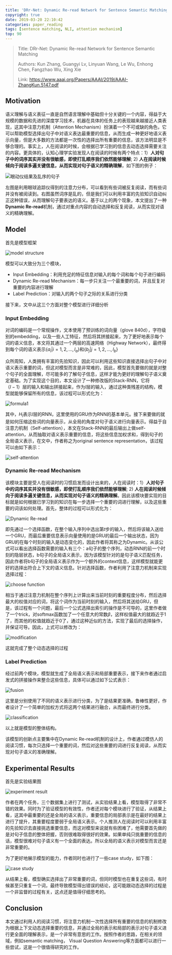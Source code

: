 ```yaml
---
title: 'DRr-Net: Dynamic Re-read Network for Sentence Semantic Matching'
copyright: true
date: 2019-03-20 22:10:42
categories: paper_reading
tags: [sentence matching, NLI, attention mechanism]
top: 90
---
```


> Title: DRr-Net: Dynamic Re-read Network for Sentence Semantic Matching
>
> Authors: Kun Zhang, Guangyi Lv, Linyuan Wang, Le Wu, Enhong Chen, Fangzhao Wu, Xing Xie
>
> Link: https://www.aaai.org/Papers/AAAI/2019/AAAI-ZhangKun.5147.pdf

## Motivation

语义理解与语义表征一直是自然语言理解中基础但十分关键的一个内容，得益于大规模的数据和先进的深度学习技术，机器在具体的任务上的表现越来越接近人类表现，这其中注意力机制（Attention Mechanism）扮演着一个不可或缺的角色，它可以帮助模型选择出句子中对语义表达最重要的信息，从而生成一种更好地语义表示向量，但是大多数的方法都是一次性的选择出所有重要的信息，该方法明显是不够合理的。事实上，人在阅读的时候，会根据已学习到的信息去动态选择需要关注的内容。更具体的，认知心理学实验发现人在阅读的时候有两个特点：1）**人对句子中的词序其实并没有很敏感，即使打乱顺序我们依然能够理解**; 2) **人在阅读时候倾向于阅读多遍关键信息，从而实现对句子语义的精确理解**，如下图的例子：

![眼动仪结果及乱序的句子](2019-03-20/2019-03-20-1.JPG)

左图是利用眼球追踪仪得到的注意力分布，可以看到有些词被反复阅读，而有些词并没有被阅读到。右图虽然词序是乱的，但是我们可以利用丰富的先验知识自动纠正这种错误，从而理解句子要表达的语义。基于以上的两个现象，本文提出了一种**Dynamic Re-read**机制，通过对重点内容的自动选择和反复阅读，从而实现对语义的精确理解。

## Model

首先是模型框架

![model structure](2019-03-20/2019-03-20-2.JPG)

模型可以大致分为三个模块，

- Input Embedding：利用充足的特征信息对输入的每个词和每个句子进行编码
- Dynamic Re-read Mechanism：每一步只关注一个最重要的词，并且反复对重要的内容进行理解
- Label Prediction：对输入的两个句子之际的关系进行分类

接下来，文中从这三个方面对整个模型进行详细分析

### Input Embedding

对词的编码是一个常规操作，文本使用了预训练的词向量（glove 840d），字符级别的embedding，以及一些人工特征，然后将其拼接起来，为了更好地表示每个词的语义信息，本文将其通过一个两层的高速网络（Highway Network），最终得到每个词的语义表示$\{a_i | i = 1,2, ... , l_a\}$和$\{b_j|j=1,2,...,l_b\}$

众所周知，人类拥有丰富的先验知识，因此可以利用这些知识直接选择出句子中对语义表示重要的词，但这对模型而言是非常难的，因此，模型首先要做的就是对整个句子的全面理解，尽可能多的了解句子信息，这样才能为更好的理解句子语义奠定基础。为了实现这个目的，本文设计了一种修改版的Stack-RNN，它将$（l-1）$层的输入和输出拼接起来，作为$l$层的输入，通过这种类残差的结构，模型就能够保留所有的信息，该过程可以形式化为：

![formula1](2019-03-20/2019-03-20-3.JPG)

其中，$H_l$表示$l$层的RNN，这里使用的GRU作为RNN的基本单元。接下来要做的就是如何压缩这些词的向量表示，从全局的角度对句子语义进行向量表示。得益于自注意力机制（Self-attention），本文在Stack-RNN的最后输出上做self-attention，从而抽取对语义表示重要的信息，将这些信息加权求和，得到句子的全局语义表示，在文中，作者称之为original sentence representation，该过程可以由如下表示：

![self-attention](2019-03-20/2019-03-20-4.JPG)

### Dynamic Re-read Mechanism

该模块主要是受人在阅读时的习惯启发而设计出来的，人在阅读时：1）**人对句子中的词序其实并没有很敏感，即使打乱顺序我们依然能够理解**; 2) **人在阅读时候倾向于阅读多遍关键信息，从而实现对句子语义的精确理解**。因此该模块要实现的目标就是如何根据已学习到的知识在每一步选择一个重要的词进行理解，以及这些重要的词该如何处理。首先，整体的过程可以形式化为：

![Dynamic Re-read](2019-03-20/2019-03-20-5.JPG)

即先通过一个选择函数，在整个输入序列中选出第$t$步的输入，然后将该输入送给一个GRU，而最后重要信息表示向量使用的是GRU的最后一个输出状态，因为GRU的在每个时刻的输入是动态变化的，因此作者将其称之为Dynamic。从该公式可以看出选择函数需要的输入有三个：a句子的整个序列，动态RNN的前一个时刻的隐层状态，b句子的全局语义表示，因为该模型针对的是句子语义匹配任务，因此作者将b句子的全局语义表示作为一个额外的context信息，这样模型就能更好的选择出符合上下文的语义信息。针对选择函数，作者利用了注意力机制来实现选择过程：

![choose function](2019-03-20/2019-03-20-6.JPG)

相当于通过注意力机制在整个序列上计算出来当前时刻的重要程度分布，然后选择最大的权值对应的词，将这个词作为当前时刻的输入，然后将其送给GRU，但是，该过程有一个问题，最后一个公式选择出索引的操作是不可导的，这里作者做了一个trick，对softmax函数加了一个任意大的常数$\beta$，这样权值最大的就趋近于1了，而其他的权值就趋近于0了，通过这种近似的方法，实现了最后的选择操作，并保证可导。因此，上式可以修改为：

![modification](2019-03-20/2019-03-20-7.JPG)

这就完成了整个动态选择的过程

### Label Prediction

经过前两个模块，模型就生成了全局语义表示和局部重要表示，接下来作者通过启发式的拼接操作来整合这些信息，具体可以通过如下公式表示：

![fusion](2019-03-20/2019-03-20-8.JPG)

这里是分别使用了不同的语义表示进行分类，为了是结果更准确，鲁棒性更好，作者设计了一个简单的加权方式将这两个结果进行融合，从而最终进行分类。

![classification](2019-03-20/2019-03-20-9.JPG)

以上就是模型的整体结构。

该模型的创新点主要集中在Dynamic Re-read机制的设计上，作者通过模仿人的阅读习惯，每次只选择一个重要的词，然后对这些重要的词进行反复阅读，从而实现对句子语义的准确理解。

## Experimental Results

首先是实验结果图

![experiment result](2019-03-20/2019-03-20-10.JPG)

作者在两个任务，三个数据集上进行了测试，从实验结果上看，模型取得了非常不错的效果。同时为了验证模型的有效性，作者还对每个模块进行了验证，从结果上看，这其中最重要的还是全局的语义表示，重要信息的局部表示是在最好的结果上进行了提升，其重要程度要弱于全局语义表示。个人推测人在阅读时可以利用丰富的先验知识去直接挑选重要信息，而这对模型来说就有些困难了，他需要首先做的是对句子信息的整体把握，否则很难取得很好的效果。如果单纯只挑重要的信息的话，模型很难对句子语义有一个全面的表达。所以全局的语义表示对模型而言还是非常重要的。

为了更好地展示模型的能力，作者同时也进行了一些case study，如下图：

![case study](2019-03-20/2019-03-20-12.JPG)

从结果上看，模型确实选择出了非常重要的词，但同时模型也在重复这些词，有时候甚至只重复一个词，最终导致模型得出错误的结论，这可能跟动态选择的过程是一个非监督的过程有关，这点还是值得仔细思考的。

## Conclusion

本文通过利用人的阅读习惯，将注意力机制一次性选择所有重要的信息的机制修改为根据上下文动态选择重要的信息，并通过全局的表示和局部的表示对句子语义进行更全面的理解表示，是一个非常有意思的工作。按照作者的思路，在相关的领域，例如semantic matching， Visual Question Answering等方面都可以进行一些尝试，这是一个很值得研究的工作。